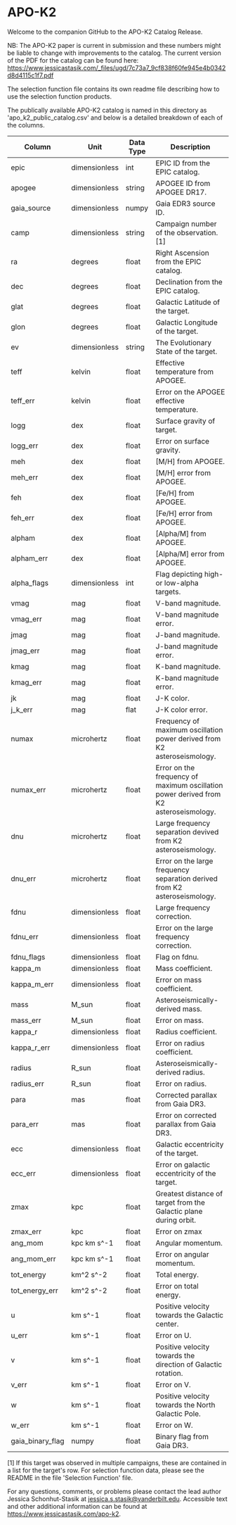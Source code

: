 # APO-K2
Welcome to the companion GitHub to the APO-K2 Catalog Release. 

NB: The APO-K2 paper is current in submission and these numbers might be liable to change with improvements to the catalog. The current version of the PDF for the catalog can be found here: 
https://www.jessicastasik.com/_files/ugd/7c73a7_9cf838f60fe945e4b0342d8d4115c1f7.pdf

The selection function file contains its own readme file describing how to use the selection function products. 

The publically available APO-K2 catalog is named in this directory as 'apo_k2_public_catalog.csv' and below is a detailed breakdown of each of the columns. 

| Column | Unit | Data Type | Description | 
|--------|------|-----------|-------------| 
| epic   | dimensionless | int | EPIC ID from the EPIC catalog. | 
| apogee | dimensionless | string | APOGEE ID from APOGEE DR17. | 
| gaia_source   | dimensionless | numpy | Gaia EDR3 source ID. | 
| camp   | dimensionless | string | Campaign number of the observation.[1] |
| ra     | degrees | float | Right Ascension from the EPIC catalog. | 
| dec    | degrees | float | Declination from the EPIC catalog. | 
| glat   | degrees | float | Galactic Latitude of the target. |
| glon   | degrees | float | Galactic Longitude of the target. | 
| ev     | dimensionless | string | The Evolutionary State of the target. | 
| teff   | kelvin | float | Effective temperature from APOGEE. | 
| teff_err | kelvin | float | Error on the APOGEE effective temperature. | 
| logg | dex | float | Surface gravity of target. | 
| logg_err | dex | float | Error on surface gravity. | 
| meh | dex | float | [M/H] from APOGEE. | 
| meh_err | dex | float | [M/H] error from APOGEE.| 
| feh | dex | float | [Fe/H] from APOGEE. |
| feh_err | dex | float | [Fe/H] error from APOGEE. | 
| alpham | dex | float | [Alpha/M] from APOGEE. | 
| alpham_err | dex | float | [Alpha/M] error from APOGEE.|
| alpha_flags | dimensionless | int | Flag depicting high- or low-alpha targets. | 
| vmag | mag | float | V-band magnitude. | 
| vmag_err | mag | float | V-band magnitude error. | 
| jmag | mag | float | J-band magnitude. | 
| jmag_err | mag | float | J-band magnitude error. | 
| kmag | mag | float | K-band magnitude. |
| kmag_err | mag | float | K-band magnitude error. | 
| jk | mag | float | J-K color. | 
| j_k_err | mag | flat | J-K color error. |  
| numax | microhertz | float | Frequency of maximum oscillation power derived from K2 asteroseismology. | 
| numax_err | microhertz | float | Error on the frequency of maximum oscillation power derived from K2 asteroseismology. | 
| dnu | microhertz | float | Large frequency separation devived from K2 asteroseismology. | 
| dnu_err | microhertz | float | Error on the large frequency separation derived from K2 asteroseismology. | 
| fdnu | dimensionless | float | Large frequency correction. |
| fdnu_err | dimensionless | float | Error on the large frequency correction. | 
| fdnu_flags | dimensionless | float | Flag on fdnu. | 
| kappa_m | dimensionless | float | Mass coefficient. | 
| kappa_m_err | dimensionless | float | Error on mass coefficient. | 
| mass | M_sun | float | Asteroseismically-derived mass. | 
| mass_err | M_sun | float | Error on mass. | 
| kappa_r | dimensionless | float | Radius coefficient. | 
| kappa_r_err | dimensionless | float | Error on radius coefficient. | 
| radius | R_sun | float | Asteroseismically-derived radius. | 
| radius_err | R_sun | float | Error on radius. | 
| para | mas | float | Corrected parallax from Gaia DR3. | 
| para_err | mas | float | Error on corrected parallax from Gaia DR3. | 
| ecc | dimensionless | float | Galactic eccentricity of the target. | 
| ecc_err | dimensionless | float | Error on galactic eccentricity of the target. | 
| zmax | kpc | float | Greatest distance of target from the Galactic plane during orbit. | 
| zmax_err | kpc | float | Error on zmax | 
| ang_mom | kpc km s^-1 | float | Angular momentum. | 
| ang_mom_err | kpc km s^-1 | float | Error on angular momentum. | 
| tot_energy | km^2 s^-2 | float | Total energy. | 
| tot_energy_err | km^2 s^-2 | float | Error on total energy. | 
| u    | km s^-1 | float | Positive velocity towards the Galactic center. | 
| u_err | km s^-1 | float | Error on U. | 
| v    | km s^-1 | float | Positive velocity towards the direction of Galactic rotation. | 
| v_err | km s^-1 | float | Error on V. | 
| w    | km s^-1 | float | Positive velocity towards the North Galactic Pole. | 
| w_err | km s^-1 | float | Error on W. | 
| gaia_binary_flag | numpy | float | Binary flag from Gaia DR3. | 

[1] If this target was observed in multiple campaigns, these are contained in a list for the target's row. 
For selection function data, please see the README in the file 'Selection Function' file. 

For any questions, comments, or problems please contact the lead author Jessica Schonhut-Stasik at jessica.s.stasik@vanderbilt.edu.
Accessible text and other additional information can be found at https://www.jessicastasik.com/apo-k2.
